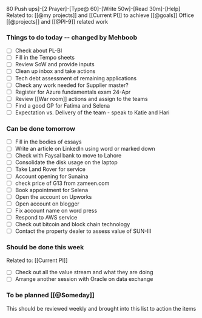 80 Push ups]-[2 Prayer]-[Type@ 60]-[Write 50w]-[Read 30m]-[Help] 
Related to: [[@my projects]] and [[Current PI]] to achieve [[@goals]]
Office [[@projects]] and [[@PI-9]] related work

### Things to do today -- changed by Mehboob
- [ ] Check about PL-BI 
- [ ] Fill in the Tempo sheets
- [ ] Review SoW and provide inputs
- [ ] Clean up inbox and take actions 
- [ ] Tech debt assessment of remaining applications
- [ ] Check any work needed for Supplier master?
- [ ] Register for Azure fundamentals exam 24-Apr
- [ ] Review [[War room]] actions and assign to the teams
- [ ] Find a good GP for Fatima and Selena 
- [ ] Expectation vs. Delivery of the team - speak to Katie and Hari
	
### Can be done tomorrow 
- [ ] Fill in the bodies of essays 
- [ ] Write an article on LinkedIn using word or marked down
- [ ] Check with Faysal bank to move to Lahore
- [ ] Consolidate the disk usage on the laptop
- [ ] Take Land Rover for service
- [ ] Account opening for Sunaina
- [ ] check price of G13 from zameen.com
- [ ] Book appointment for Selena
- [ ] Open the account on Upworks
- [ ] Open account on blogger
- [ ] Fix account name on word press
- [ ] Respond to AWS service 
- [ ] Check out bitcoin and block chain technology
- [ ] Contact the property dealer to assess value of SUN-III

### Should be done this week
Related to: [[Current PI]]
- [ ] Check out all the value stream and what they are doing
- [ ] Arrange another session with Oracle on data exchange

### To be planned [[@Someday]]
This should be reviewed weekly and brought into this list to action the items
